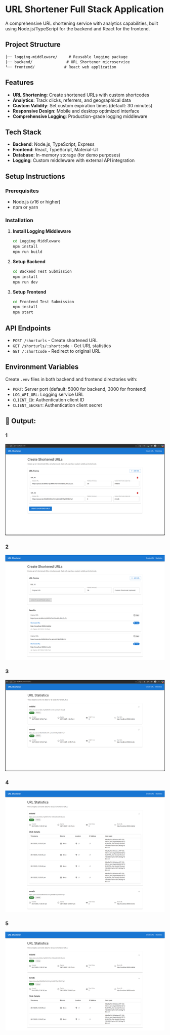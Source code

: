 # URL Shortener Full Stack Application

A comprehensive URL shortening service with analytics capabilities, built using Node.js/TypeScript for the backend and React for the frontend.

## Project Structure

```
├── logging-middleware/     # Reusable logging package
├── backend/               # URL Shortener microservice
└── frontend/             # React web application
```

## Features

- **URL Shortening**: Create shortened URLs with custom shortcodes
- **Analytics**: Track clicks, referrers, and geographical data
- **Custom Validity**: Set custom expiration times (default: 30 minutes)
- **Responsive Design**: Mobile and desktop optimized interface
- **Comprehensive Logging**: Production-grade logging middleware

## Tech Stack

- **Backend**: Node.js, TypeScript, Express
- **Frontend**: React, TypeScript, Material-UI
- **Database**: In-memory storage (for demo purposes)
- **Logging**: Custom middleware with external API integration

## Setup Instructions

### Prerequisites
- Node.js (v16 or higher)
- npm or yarn

### Installation

1. **Install Logging Middleware**
   ```bash
   cd Logging Middleware
   npm install
   npm run build
   ```

2. **Setup Backend**
   ```bash
   cd Backend Test Submission
   npm install
   npm run dev
   ```

3. **Setup Frontend**
   ```bash
   cd Frontend Test Submission
   npm install
   npm start
   ```

## API Endpoints

- `POST /shorturls` - Create shortened URL
- `GET /shorturls/:shortcode` - Get URL statistics
- `GET /:shortcode` - Redirect to original URL

## Environment Variables

Create `.env` files in both backend and frontend directories with:
- `PORT`: Server port (default: 5000 for backend, 3000 for frontend)
- `LOG_API_URL`: Logging service URL
- `CLIENT_ID`: Authentication client ID
- `CLIENT_SECRET`: Authentication client secret 


## 📸 Output:

### 1
![1](./assets/1.png)

### 2
![2](./assets/2.png)

### 3
![3](./assets/3.png)

### 4
![4](./assets/4.png)

### 5
![5](./assets/5.png)
